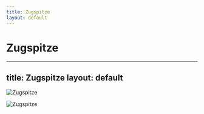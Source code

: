```yaml
---
title: Zugspitze
layout: default
---
```

Zugspitze
==================================================
---
title: Zugspitze
layout: default
---

![Zugspitze](https://cdn.getyourguide.com/img/location/59631e5817636.jpeg/88.jpg)

![Zugspitze](https://www.zugspitzevent.de/media/k2/galleries/49/Zugspitze+Eibsee.jpg)